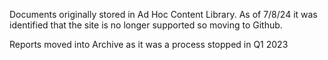Documents originally stored in Ad Hoc Content Library. As of 7/8/24 it was identified that the site is no longer supported so moving to Github. 

Reports moved into Archive as it was a process stopped in Q1 2023
